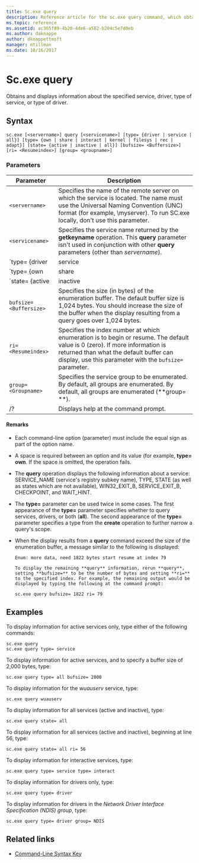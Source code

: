 ```yaml
---
title: Sc.exe query
description: Reference article for the sc.exe query command, which obtains and displays information about the specified service, driver, type of service, or type of driver.
ms.topic: reference
ms.assetid: ac365f89-4b20-4de6-a582-b204c5e7d0eb
ms.author: daknappe
author: dknappettmsft
manager: mtillman
ms.date: 10/16/2017
---
```


# Sc.exe query

Obtains and displays information about the specified service, driver, type of service, or type of driver.

## Syntax

```
sc.exe [<servername>] query [<servicename>] [type= {driver | service | all}] [type= {own | share | interact | kernel | filesys | rec | adapt}] [state= {active | inactive | all}] [bufsize= <Buffersize>] [ri= <Resumeindex>] [group= <groupname>]
```

### Parameters

| Parameter | Description |
|--|--|
| `<servername>` | Specifies the name of the remote server on which the service is located. The name must use the Universal Naming Convention (UNC) format (for example, \\myserver). To run SC.exe locally, don't use this parameter. |
| `<servicename>` | Specifies the service name returned by the **getkeyname** operation. This **query** parameter isn't used in conjunction with other **query** parameters (other than *servername*). |
| `type= {driver | service | all}` | Specifies what to enumerate. The options include:<ul><li>**driver** - Specifies that only drivers are enumerated.</li><li>**service** - Specifies only services are enumerated. This is the default value.</li><li>**all** - Specifies that both drivers and services are enumerated.</li></ul> |
| `type= {own | share | interact | kernel | filesys | rec | adapt}` | Specifies the type of services or type of drivers to be enumerated. The options include:<ul><li>**own** - Specifies a service that runs in its own process. It doesn't share an executable file with other services. This is the default value.</li><li>**share** - Specifies a service that runs as a shared process. It shares an executable file with other services.</li><li>**kernel** - Specifies a driver.</li><li>**filesys** - Specifies a file system driver.</li><li>**rec** - Specifies a file system-recognized driver that identifies file systems used on the computer.</li><li>**interact** - Specifies a service that can interact with the desktop, receiving input from users. Interactive services must be run under the LocalSystem account. This type must be used in conjunction with **type= own** or **type= shared** (for example, **type= interact** **type= own**). Using **type= interact** by itself will generate an error.</li></ul> |
| `state= {active | inactive | all}` | Specifies the started state of the service to be enumerated. The options include:<ul><li>**active** - Specifies all active services. This is the default value.</li><li>**inactive** - Specifies all paused or stopped services.</li><li>**all** - Specifies all services.</li></ul> |
| `bufsize= <Buffersize>` | Specifies the size (in bytes) of the enumeration buffer. The default buffer size is 1,024 bytes. You should increase the size of the buffer when the display resulting from a query goes over 1,024 bytes. |
| `ri= <Resumeindex>` | Specifies the index number at which enumeration is to begin or resume. The default value is 0 (zero). If more information is returned than what the default buffer can display, use this parameter with the `bufsize=` parameter. |
| `group= <Groupname>` | Specifies the service group to be enumerated. By default, all groups are enumerated. By default, all groups are enumerated (**group= **). |
| /? | Displays help at the command prompt. |

#### Remarks

- Each command-line option (parameter) must include the equal sign as part of the option name.

- A space is required between an option and its value (for example, **type= own**. If the space is omitted, the operation fails.

- The **query** operation displays the following information about a service: SERVICE_NAME (service's registry subkey name), TYPE, STATE (as well as states which are not available), WIN32_EXIT_B, SERVICE_EXIT_B, CHECKPOINT, and WAIT_HINT.

- The **type=** parameter can be used twice in some cases. The first appearance of the **type=** parameter specifies whether to query services, drivers, or both (**all**). The second appearance of the **type=** parameter specifies a type from the **create** operation to further narrow a query's scope.

- When the display results from a **query** command exceed the size of the enumeration buffer, a message similar to the following is displayed:

  ```
  Enum: more data, need 1822 bytes start resume at index 79

  To display the remaining **query** information, rerun **query**, setting **bufsize=** to be the number of bytes and setting **ri=** to the specified index. For example, the remaining output would be displayed by typing the following at the command prompt:

  sc.exe query bufsize= 1822 ri= 79
  ```

## Examples

To display information for active services only, type either of the following commands:

```
sc.exe query
sc.exe query type= service
```

To display information for active services, and to specify a buffer size of 2,000 bytes, type:

```
sc.exe query type= all bufsize= 2000
```

To display information for the *wuauserv* service, type:

```
sc.exe query wuauserv
```

To display information for all services (active and inactive), type:

```
sc.exe query state= all
```

To display information for all services (active and inactive), beginning at line 56, type:

```
sc.exe query state= all ri= 56
```

To display information for interactive services, type:

```
sc.exe query type= service type= interact
```

To display information for drivers only, type:

```
sc.exe query type= driver
```

To display information for drivers in the *Network Driver Interface Specification (NDIS) group*, type:

```
sc.exe query type= driver group= NDIS
```

## Related links

- [Command-Line Syntax Key](command-line-syntax-key.md)
